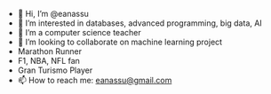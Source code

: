 - 👋 Hi, I’m @eanassu
- 👀 I’m interested in databases, advanced programming, big data, AI
- 🌱 I’m a computer science teacher
- 💞️ I’m looking to collaborate on machine learning project
- Marathon Runner
- F1, NBA, NFL fan
- Gran Turismo Player
- 📫 How to reach me: eanassu@gmail.com

<!---
eanassu/eanassu is a ✨ special ✨ repository because its `README.md` (this file) appears on your GitHub profile.
You can click the Preview link to take a look at your changes.
--->
